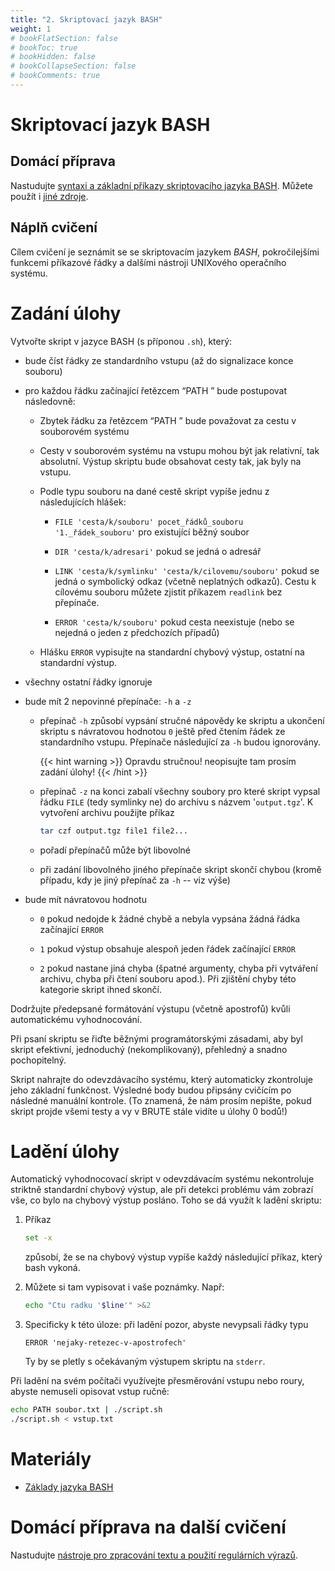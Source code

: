```yaml
---
title: "2. Skriptovací jazyk BASH"
weight: 1
# bookFlatSection: false
# bookToc: true
# bookHidden: false
# bookCollapseSection: false
# bookComments: true
---
```


# Skriptovací jazyk BASH

## Domácí příprava
Nastudujte [syntaxi a základní příkazy skriptovacího jazyka BASH](bash). Můžete
použít i [jiné zdroje](https://www.gnu.org/software/bash/manual/).

## Náplň cvičení
Cílem cvičení je seznámit se se skriptovacím jazykem *BASH*, pokročilejšími
funkcemi příkazové řádky a dalšími nástroji UNIXového operačního systému.

# Zadání úlohy
Vytvořte skript v jazyce BASH (s příponou `.sh`), který:

- bude číst řádky ze standardního vstupu (až do signalizace konce souboru)

- pro každou řádku začínající řetězcem “PATH ” bude postupovat následovně:

  - Zbytek řádku za řetězcem “PATH ” bude považovat za cestu v souborovém
    systému

  - Cesty v souborovém systému na vstupu mohou být jak relativní, tak
    absolutní. Výstup skriptu bude obsahovat cesty tak, jak byly na vstupu.

  - Podle typu souboru na dané cestě skript vypíše jednu z následujících
    hlášek:

    - `FILE 'cesta/k/souboru' pocet_řádků_souboru '1._řádek_souboru'` pro
      existující běžný soubor

    - `DIR 'cesta/k/adresari'` pokud se jedná o adresář

    - `LINK 'cesta/k/symlinku' 'cesta/k/cilovemu/souboru'` pokud se jedná o
      symbolický odkaz (včetně neplatných odkazů). Cestu k cílovému souboru
      můžete zjistit příkazem `readlink` bez přepínače.

    - `ERROR 'cesta/k/souboru'` pokud cesta neexistuje (nebo se nejedná o jeden
      z předchozích případů)

  - Hlášku `ERROR` vypisujte na standardní chybový výstup, ostatní na
    standardní výstup.

- všechny ostatní řádky ignoruje

- bude mít 2 nepovinné přepínače: `-h` a `-z`

  - přepínač `-h` způsobí vypsání stručné nápovědy ke skriptu a ukončení
    skriptu s návratovou hodnotou `0` ještě před čtením řádek ze standardního
    vstupu. Přepínače následující za `-h` budou ignorovány.

    {{< hint warning >}}
   Opravdu stručnou! neopisujte tam prosím zadání úlohy!
    {{< /hint >}}

  - přepínač `-z` na konci zabalí všechny soubory pro které skript vypsal řádku
    `FILE` (tedy symlinky ne) do archivu s názvem '`output.tgz`'. K vytvoření
    archivu použijte příkaz
    ```bash
    tar czf output.tgz file1 file2...
    ```
  - pořadí přepínačů může být libovolné

  - při zadání libovolného jiného přepínače skript skončí chybou (kromě
    případu, kdy je jiný přepínač za `-h` -- viz výše)

- bude mít návratovou hodnotu

  - `0` pokud nedojde k žádné chybě a nebyla vypsána žádná řádka začínající
    `ERROR`

  - `1` pokud výstup obsahuje alespoň jeden řádek začínající `ERROR`

  - `2` pokud nastane jiná chyba (špatné argumenty, chyba při vytváření
    archivu, chyba při čtení souboru apod.). Při zjištění chyby této kategorie
    skript ihned skončí.

Dodržujte předepsané formátování výstupu (včetně apostrofů) kvůli automatickému
vyhodnocování.

Při psaní skriptu se řiďte běžnými programátorskými zásadami, aby byl skript
efektivní, jednoduchý (nekomplikovaný), přehledný a snadno pochopitelný.

Skript nahrajte do odevzdávacího systému, který automaticky zkontroluje jeho
základní funkčnost. Výsledné body budou připsány cvičícím po následné manuální
kontrole. (To znamená, že nám prosím nepište, pokud skript projde všemi testy a
vy v BRUTE stále vidíte u úlohy 0 bodů!)

# Ladění úlohy
Automatický vyhodnocovací skript v odevzdávacím systému nekontroluje striktně
standardní chybový výstup, ale při detekci problému vám zobrazí vše, co bylo na
chybový výstup posláno. Toho se dá využít k ladění skriptu:
1. Příkaz
    ```bash
    set -x
    ```
    způsobí, že se na chybový výstup vypíše každý následující
    příkaz, který bash vykoná.

2. Můžete si tam vypisovat i vaše poznámky. Např:
    ```bash
    echo "Ctu radku '$line'" >&2
    ```
3. Specificky k této úloze: při ladění pozor, abyste nevypsali řádky typu
    ```
    ERROR 'nejaky-retezec-v-apostrofech'
    ```
    Ty by se pletly s očekávaným výstupem skriptu na `stderr`.

Při ladění na svém počítači využívejte přesměrování vstupu nebo roury, abyste
nemuseli opisovat vstup ručně:
```bash
echo PATH soubor.txt | ./script.sh
./script.sh < vstup.txt
```
# Materiály
- [Základy jazyka BASH](bash)

# Domácí příprava na další cvičení
Nastudujte [nástroje pro zpracování textu a použití regulárních výrazů][regex].


[regex]: ../lab3/regex

